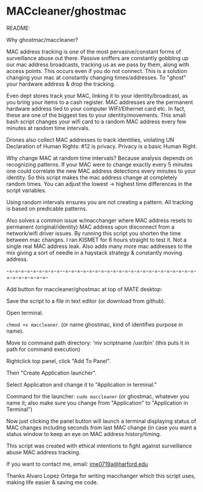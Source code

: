 # MACcleaner/ghostmac
README:

Why ghostmac/maccleaner?

MAC address tracking is one of the most pervasive/constant forms 
of surveillance abuse out there. Passive sniffers are constantly 
gobbling up our mac address broadcasts, tracking us as we pass 
by them, along with access points. This occurs even if you do not 
connect. This is a solution changing your mac at constantly changing 
times/addresses. To "ghost" your hardware address & drop the tracking.

Even dept stores track your MAC, linking it to your identity/broadcast, as
you bring your items to a cash register. MAC addresses are the permanent 
hardware address tied to your computer WIFI/Ethernet card etc. In fact,
these are one of the biggest ties to your identity/movements. This small 
bash script changes your wifi card to a random MAC address every few minutes at 
random time intervals. 

Drones also collect MAC addresses to track identities, violating 
UN Declaration of Human Rights: #12 is privacy. Privacy is a basic
Human Right.

Why change MAC at random time intervals? Because analysis depends on recognizing 
patterns. If your MAC were to change exactly every 5 minutes one could 
correlate the new MAC address detections every minutes to your identity. 
So this script makes the mac address change at completely random times. 
You can adjust the lowest -> highest time differences in the script variables.

Using random intervals ensures you are not creating a pattern. All tracking
is based on predicable patterns.

Also solves a common issue w/macchanger where MAC address resets to permanent
(original/identity) MAC address upon disconnect from a network/wifi driver
issues. By running this script you shorten the time between mac changes. I ran
KISMET for 6 hours straight to test it. Not a single real MAC address leak. Also
adds many more mac addresses to the mix giving a sort of needle in a haystack 
strategy & constantly moving address.


-=-=-=-=-=-=-=-=-=--=-=-=-=-=-=-=-=-=-=-=-=-=-=-=-=-=-=-=-=-=-=-=-=-=-=-=-=-=-


Add button for maccleaner/ghostmac at top of MATE desktop:

Save the script to a file in text editor (or download from github).

Open terminal.

`chmod +x maccleaner`. 
(or name ghostmac, kind of identifies purpose in name). 

Move to command path directory:
'mv scriptname /usr/bin' (this puts it in path for command execution)

Rightclick top panel, click "Add To Panel". 

Then "Create Application launcher". 

Select Application and change it to "Application in terminal." 

Command for the launcher: `sudo maccleaner` (or ghostmac, whatever
you name it; also make sure you change from "Application" to 
"Application in Terminal")

Now just clicking the panel button will launch a terminal displaying status
of MAC changes including seconds from last MAC change (in case
you want a status window to keep an eye on MAC address history/timing.

This script was created with ethical intentions to fight against surveillance
abuse MAC address tracking. 

If you want to contact me, email: jme0719a@harford.edu

Thanks Alvaro Lopez Ortega for writing macchanger which
this script uses, making life easier & saving me code.
